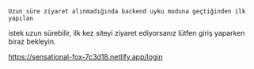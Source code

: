     Uzun süre ziyaret alınmadığında backend uyku moduna geçtiğinden ilk yapılan 
  istek uzun sürebilir, ilk kez siteyi ziyaret ediyorsanız lütfen giriş yaparken 
  biraz bekleyin.
  
  https://sensational-fox-7c3d18.netlify.app/login

